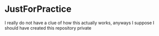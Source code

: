 # JustForPractice
I really do not have a clue of how this actually works, anyways I suppose I should have created this repository private
